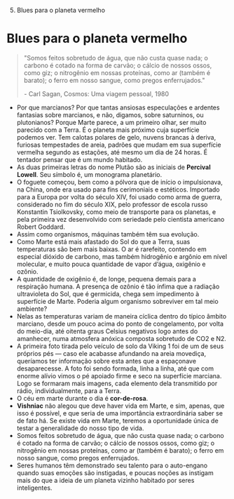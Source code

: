 5. Blues para o planeta vermelho

# Blues para o planeta vermelho

> "Somos feitos sobretudo de água, que não custa quase nada; o carbono é cotado na forma de carvão; o cálcio de nossos ossos, como giz; o nitrogênio em nossas proteínas, como ar (também é barato); o ferro em nosso sangue, como pregos enferrujados."
> 
> \- Carl Sagan, Cosmos: Uma viagem pessoal, 1980

- Por que marcianos? Por que tantas ansiosas especulações e ardentes fantasias sobre marcianos, e não, digamos, sobre saturninos, ou plutonianos? Porque Marte parece, a um primeiro olhar, ser muito parecido com a Terra. É o planeta mais próximo cuja superfície podemos ver. Tem calotas polares de gelo, nuvens brancas à deriva, furiosas tempestades de areia, padrões que mudam em sua superfície vermelha segundo as estações, até mesmo um dia de 24 horas. É tentador pensar que é um mundo habitado.
- As duas primeiras letras do nome Plutão são as iniciais de **Percival Lowell**. Seu símbolo é, um monograma planetário.
- O foguete começou, bem como a pólvora que de início o impulsionava, na China, onde era usado para fins cerimoniais e estéticos. Importado para a Europa por volta do século XIV, foi usado como arma de guerra, considerado no fim do século XIX, pelo professor de escola russo Konstantin Tsiolkovsky, como meio de transporte para os planetas, e pela primeira vez desenvolvido com seriedade pelo cientista americano Robert Goddard.
- Assim como organismos, máquinas também têm sua evolução.
- Como Marte está mais afastado do Sol do que a Terra, suas temperaturas são bem mais baixas. O ar é rarefeito, contendo em especial dióxido de carbono, mas também hidrogênio e argônio em nível molecular, e muito pouca quantidade de vapor d’água, oxigênio e ozônio.
- A quantidade de oxigênio é, de longe, pequena demais para a respiração humana. A presença de ozônio é tão ínfima que a radiação ultravioleta do Sol, que é germicida, chega sem impedimento à superfície de Marte. Poderia algum organismo sobreviver em tal meio ambiente?
- Nelas as temperaturas variam de maneira cíclica dentro do típico âmbito marciano, desde um pouco acima do ponto de congelamento, por volta do meio-dia, até oitenta graus Celsius negativos logo antes do amanhecer, numa atmosfera anóxica composta sobretudo de CO2 e N2.
- A primeira foto tirada pelo veículo de solo da Viking 1 foi de um de seus próprios pés — caso ele acabasse afundando na areia movediça, queríamos ter informação sobre esta antes que a espaçonave desaparecesse. A foto foi sendo formada, linha a linha, até que com enorme alívio vimos o pé apoiado firme e seco na superfície marciana. Logo se formaram mais imagens, cada elemento dela transmitido por rádio, individualmente, para a Terra.
- O céu em marte durante o dia é **cor-de-rosa**.
- **Vishniac** não alegou que deve haver vida em Marte, e sim, apenas, que isso é possível, e que seria de uma importância extraordinária saber se de fato há. Se existe vida em Marte, teremos a oportunidade única de testar a generalidade do nosso tipo de vida.
- Somos feitos sobretudo de água, que não custa quase nada; o carbono é cotado na forma de carvão; o cálcio de nossos ossos, como giz; o nitrogênio em nossas proteínas, como ar (também é barato); o ferro em nosso sangue, como pregos enferrujados.
- Seres humanos têm demonstrado seu talento para o auto-engano quando suas emoções são instigadas, e poucas noções as instigam mais do que a ideia de um planeta vizinho habitado por seres inteligentes.